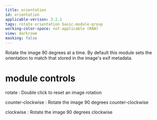 ```yaml
---
title: orientation
id: orientation
applicable-verison: 3.2.1
tags: rotate orientation basic-module-group
working-color-space: not-applicable (RAW)
view: darkroom
masking: false
---
```


Rotate the image 90 degrees at a time. By default this module sets the orientation to match that stored in the image's exif metadata.

# module controls

rotate
: Double click to reset an image rotation

counter-clockwise
: Rotate the image 90 degrees counter-clockwise

clockwise
: Rotate the image 90 degrees clockwise
